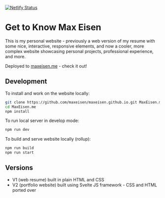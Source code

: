[![Netlify Status](https://api.netlify.com/api/v1/badges/29ebb303-9e97-44b6-82da-f68a0dee3963/deploy-status)](https://app.netlify.com/sites/maxeisen/deploys)

# Get to Know Max Eisen
This is my personal website - previously a web version of my resume with some nice, interactive, responsive elements, and now a cooler, more complex website showcasing personal projects, professional experience, and more.

Deployed to [maxeisen.me](https://maxeisen.me) - check it out!

## Development
To install and work on the website locally:

```bash
git clone https://github.com/maxeisen/maxeisen.github.io.git MaxEisen.me
cd MaxEisen.me
npm install
```

To run local server in develop mode:

```bash
npm run dev
```

To build and serve website locally (rollup):

```bash
npm run build
npm run start
```

## Versions
<ul>
  <li>V1 (web resume) built in plain HTML and CSS</li>
  <li>V2 (portfolio website) built using Svelte JS framework - CSS and HTML ported over</li>
</ul>
